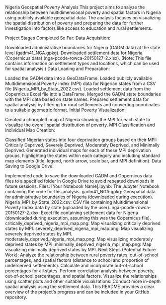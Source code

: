 Nigeria Geospatial Poverty Analysis
This project aims to analyze the relationship between multidimensional poverty and spatial factors in Nigeria using publicly available geospatial data. The analysis focuses on visualizing the spatial distribution of poverty and preparing the data for further investigation into factors like access to education and rural settlements.

Project Stages Completed So Far:
Data Acquisition:

Downloaded administrative boundaries for Nigeria (GADM data) at the state level (gadm41_NGA.gpkg).
Downloaded settlement data for Nigeria (Copernicus data) (nga-pcode-rowca-20150127-2.xlsx). (Note: This file contains information on settlement types and locations, which can be used for spatial analysis.)
Data Loading and Preparation:

Loaded the GADM data into a GeoDataFrame.
Loaded publicly available Multidimensional Poverty Index (MPI) data for Nigerian states from a CSV file (Nigeria_MPI_by_State_2022.csv).
Loaded settlement data from the Copernicus Excel file into a DataFrame.
Merged the GADM state boundaries with the MPI data based on state names.
Prepared settlement data for spatial analysis by filtering for rural settlements and converting coordinates to a suitable geometric format.
Initial Poverty Visualization:

Created a choropleth map of Nigeria showing the MPI for each state to visualize the overall spatial distribution of poverty.
MPI Classification and Individual Map Creation:

Classified Nigerian states into four deprivation groups based on their MPI: Critically Deprived, Severely Deprived, Moderately Deprived, and Minimally Deprived.
Generated individual maps for each of these MPI deprivation groups, highlighting the states within each category and including standard map elements (title, legend, north arrow, scale bar, and MPI definition).
Data Saving to Google Drive:

Implemented code to save the downloaded GADM and Copernicus data files to a specified folder in Google Drive to avoid repeated downloads in future sessions.
Files:
[Your Notebook Name].ipynb: The Jupyter Notebook containing the code for this analysis.
gadm41_NGA.gpkg: Geospatial data for administrative boundaries of Nigeria (downloaded during execution).
Nigeria_MPI_by_State_2022.csv: CSV file containing Multidimensional Poverty Index data by state (uploaded by the user).
nga-pcode-rowca-20150127-2.xlsx: Excel file containing settlement data for Nigeria (downloaded during execution, assuming this was the Copernicus file).
critically_deprived_nigeria_mpi_map.png: Map visualizing critically deprived states by MPI.
severely_deprived_nigeria_mpi_map.png: Map visualizing severely deprived states by MPI.
moderately_deprived_nigeria_mpi_map.png: Map visualizing moderately deprived states by MPI.
minimally_deprived_nigeria_mpi_map.png: Map visualizing minimally deprived states by MPI.
Next Steps (Potential Future Work):
Analyze the relationship between rural poverty rates, out-of-school percentages, and spatial factors (distance to school and proportion of underserved settlements).
Calculate and incorporate out-of-school percentages for all states.
Perform correlation analysis between poverty, out-of-school percentages, and spatial factors.
Visualize the relationships using scatter plots and other suitable visualizations.
Conduct more in-depth spatial analysis using the settlement data.
This README provides a clear overview of the project's progress and can be included in your GitHub repository.